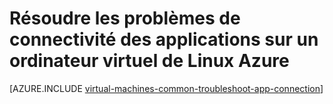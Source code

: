 <properties
    pageTitle="Résoudre les problèmes liés à l’accès aux applications Linux VM | Microsoft Azure"
    description="Utilisez ces étapes de dépannage détaillées pour isoler les problèmes de connexion aux applications s’exécutant sur des machines virtuelles de Linux dans Azure."
    services="virtual-machines-linux"
    documentationCenter=""
    authors="iainfoulds"
    manager="timlt"
    editor=""
    tags="top-support-issue,azure-service-management,azure-resource-manager"
    keywords="Impossible de démarrer l’application, le programme ne s’ouvre pas, écouter le port bloqué, Impossible de démarrer le programme, de port bloqué d’écoute"/>

<tags
    ms.service="virtual-machines-linux"
    ms.workload="infrastructure-services"
    ms.tgt_pltfrm="vm-linux"
    ms.devlang="na"
    ms.topic="support-article"
    ms.date="09/27/2016"
    ms.author="iainfou"/>

# <a name="troubleshoot-application-connectivity-issues-on-a-linux-azure-virtual-machine"></a>Résoudre les problèmes de connectivité des applications sur un ordinateur virtuel de Linux Azure

[AZURE.INCLUDE [virtual-machines-common-troubleshoot-app-connection](../../includes/virtual-machines-common-troubleshoot-app-connection.md)]
